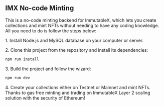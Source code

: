 ## IMX No-code Minting

This is a no-code minting backend for ImmutableX, which lets you create collections and mint NFTs without needing to have any coding knowledge. All you need to do is follow the steps below:


1\. Install Node.js and MySQL database on your computer or server.

2\. Clone this project from the repository and install its dependencies:

```bash
npm run install
```

3\. Build the project and follow the wizard:

```bash
npm run dev
```
4\. Create your collections either on Testnet or Mainnet and mint NFTs. Thanks to gas free minting and trading on ImmutableX Layer 2 scaling solution with the security of Ethereum!

